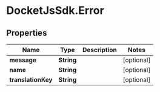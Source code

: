# DocketJsSdk.Error

## Properties
Name | Type | Description | Notes
------------ | ------------- | ------------- | -------------
**message** | **String** |  | [optional] 
**name** | **String** |  | [optional] 
**translationKey** | **String** |  | [optional] 


